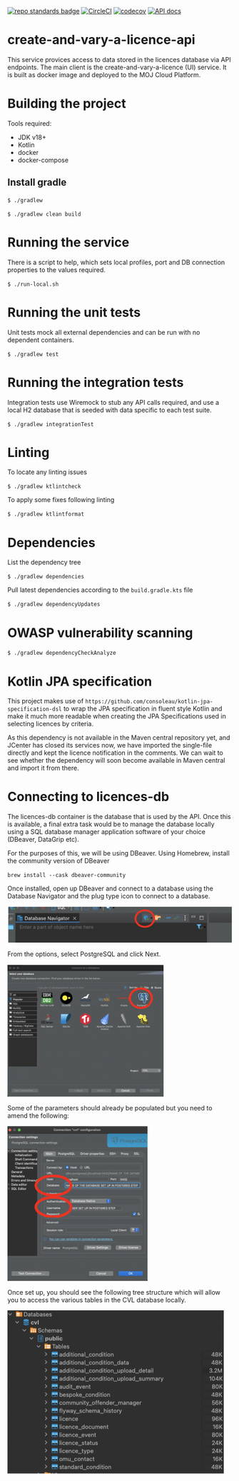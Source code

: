 [![repo standards badge](https://img.shields.io/badge/dynamic/json?color=blue&style=flat&logo=github&label=MoJ%20Compliant&query=%24.result&url=https%3A%2F%2Foperations-engineering-reports.cloud-platform.service.justice.gov.uk%2Fapi%2Fv1%2Fcompliant_public_repositories%2Fcreate-and-vary-a-licence-api)](https://operations-engineering-reports.cloud-platform.service.justice.gov.uk/public-github-repositories.html#create-and-vary-a-licence-api "Link to report")
[![CircleCI](https://circleci.com/gh/ministryofjustice/create-and-vary-a-licence-api/tree/main.svg?style=svg)](https://circleci.com/gh/ministryofjustice/create-and-vary-a-licence-api)
[![codecov](https://codecov.io/gh/ministryofjustice/create-and-vary-a-licence-api/branch/main/graph/badge.svg?token=G7EZ0S2D92)](https://codecov.io/gh/ministryofjustice/create-and-vary-a-licence-api)
[![API docs](https://img.shields.io/badge/API_docs_-view-85EA2D.svg?logo=swagger)](https://create-and-vary-a-licence-api-dev.hmpps.service.justice.gov.uk/swagger-ui/index.html)

# create-and-vary-a-licence-api

This service provices access to data stored in the licences database via API endpoints.
The main client is the create-and-vary-a-licence (UI) service.
It is built as  docker image and deployed to the MOJ Cloud Platform.

# Building the project

Tools required:

* JDK v18+
* Kotlin
* docker
* docker-compose

## Install gradle

`$ ./gradlew`

`$ ./gradlew clean build`

# Running the service

There is a script to help, which sets local profiles, port and DB connection properties to the 
values required.

`$ ./run-local.sh`

# Running the unit tests

Unit tests mock all external dependencies and can be run with no dependent containers.

`$ ./gradlew test`

# Running the integration tests

Integration tests use Wiremock to stub any API calls required, and use a local H2 database 
that is seeded with data specific to each test suite.

`$ ./gradlew integrationTest`

# Linting

To locate any linting issues

`$ ./gradlew ktlintcheck`

To apply some fixes following linting

`$ ./gradlew ktlintformat` 

# Dependencies

List the dependency tree

`$ ./gradlew dependencies`

Pull latest dependencies according to the `build.gradle.kts` file

`$ ./gradlew dependencyUpdates`


# OWASP vulnerability scanning

`$ ./gradlew dependencyCheckAnalyze`


# Kotlin JPA specification

This project makes use of `https://github.com/consoleau/kotlin-jpa-specification-dsl` to wrap the JPA specification
in fluent style Kotlin and make it much more readable when creating the JPA Specifications used in selecting licences
by criteria.

As this dependency is not available in the Maven central repository yet, and JCenter has closed its
services now, we have imported the single-file directly and kept the licence notification in the comments. 
We can wait to see whether the dependency will soon become available in Maven central and import it from there.

# Connecting to licences-db

The licences-db container is the database that is used by the API. Once this is available, a final extra task would be 
to manage the database locally using a SQL database manager application software of your choice (DBeaver, DataGrip etc).


For the purposes of this, we will be using DBeaver. Using Homebrew, install the community version of DBeaver

`brew install --cask dbeaver-community`

Once installed, open up DBeaver and connect to a database using the Database Navigator and the plug type icon to connect to a database.

![database-connection.png](images%2Fdatabase-connection.png)

From the options, select PostgreSQL and click Next.

![postgres-data-source.png](images%2Fpostgres-data-source.png)

Some of the parameters should already be populated but you need to amend the following:

![postgres-configuration.png](images%2Fpostgres-configuration.png)

Once set up, you should see the following tree structure which will allow you to access the various tables in the CVL database locally.

![posttgres-example.png](images%2Fposttgres-example.png)
